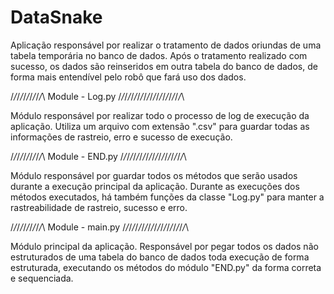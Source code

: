 # DataSnake

Aplicação responsável por realizar o tratamento de dados oriundas de uma tabela temporária no banco de dados. 
Após o tratamento realizado com sucesso, os dados são reinseridos em outra tabela do banco de dados, 
de forma mais entendível pelo robô que fará uso dos dados.


/*\/*\/*\/*\/*\/*\/*\/*\/*\/*\ Module - Log.py /*\/*\/*\/*\/*\/*\/*\/*\/*\/*\/*\/*\/*\/*\/*\/*\/*\/*\/*\/*\

Módulo responsável por realizar todo o processo de log de execução da aplicação. Utiliza um arquivo com extensão ".csv" para guardar 
todas as informações de rastreio, erro e sucesso de execução.


/*\/*\/*\/*\/*\/*\/*\/*\/*\/*\ Module - END.py /*\/*\/*\/*\/*\/*\/*\/*\/*\/*\/*\/*\/*\/*\/*\/*\/*\/*\/*\/*\

Módulo responsável por guardar todos os métodos que serão usados durante a execução principal da aplicação. 
Durante as execuções dos métodos executados, há também funções da classe "Log.py" para manter a rastreabilidade de rastreio, sucesso e erro.

/*\/*\/*\/*\/*\/*\/*\/*\/*\/*\ Module - main.py /*\/*\/*\/*\/*\/*\/*\/*\/*\/*\/*\/*\/*\/*\/*\/*\/*\/*\/*\/*\

Módulo principal da aplicação. Responsável por pegar todos os dados não estruturados de uma tabela do banco de dados toda execução
de forma estruturada, executando os métodos do módulo "END.py" da forma correta e sequenciada.


